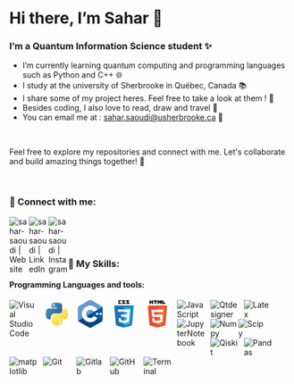 # Hi there, I’m Sahar 👋
  
### I’m a Quantum Information Science student ✨
  
- I’m currently learning quantum computing and programming languages such as Python and C++ 🌐 
- I study at the university of Sherbrooke in Québec, Canada 📚
- I share some of my project heres. Feel free to take a look at them ! 💞️ 
- Besides coding, I also love to read, draw and travel 🔭
- You can email me at : [sahar.saoudi@usherbrooke.ca](mailto:sahar.saoudi@usherbrooke.ca) 🌱

<br />

Feel free to explore my repositories and connect with me. Let's collaborate and build amazing things together! 🌟

<br />
  
### 🚀 Connect with me:

[<img align="left" alt="sahar-saoudi | Website" width="35px" src="https://upload.wikimedia.org/wikipedia/commons/8/86/Neoliberal_globe_logo.svg" />][Website]
[<img align="left" alt="sahar-saoudi | LinkedIn" width="35px" src="https://upload.wikimedia.org/wikipedia/commons/c/ca/LinkedIn_logo_initials.png" />][LinkedIn]
[<img align="left" alt="sahar-saoudi | Instagram" width="35px" src="https://upload.wikimedia.org/wikipedia/commons/e/e7/Instagram_logo_2016.svg" />][Instagram]

<br />
<br />
<br />

### 💼 My Skills:  
#### Programming Languages and tools:
<img align="left" alt="Visual Studio Code" width="50px" src="https://cdn.jsdelivr.net/gh/devicons/devicon/icons/vscode/vscode-original.svg" style="padding-right:10px;" />
<img align="left" alt="Python" width="50px" src="https://raw.githubusercontent.com/devicons/devicon/master/icons/python/python-original.svg" style="padding-right:10px;" />
<img align="left" alt="Cplusplus" width="50px" src="https://raw.githubusercontent.com/devicons/devicon/master/icons/cplusplus/cplusplus-original.svg" style="padding-right:10px;" />
<img align="left" alt="CSS" width="50px" src="https://raw.githubusercontent.com/devicons/devicon/master/icons/css3/css3-original-wordmark.svg" style="padding-right:10px;" />
<img align="left" alt="Html" width="50px" src="https://raw.githubusercontent.com/devicons/devicon/master/icons/html5/html5-original-wordmark.svg" style="padding-right:10px;" />
<img align="left" alt="JavaScript" width="50px" src="https://cdn.jsdelivr.net/gh/devicons/devicon/icons/javascript/javascript-original.svg" style="padding-right:10px;" />
<img align="left" alt="Qtdesigner" width="50px" src="https://upload.wikimedia.org/wikipedia/commons/0/0b/Qt_logo_2016.svg" style="padding-right:10px;" />
<img align="left" alt="Latex" width="50px" src="https://i.stack.imgur.com/t5VF4.png" style="padding-right:10px;" />
<img align="left" alt="JupyterNotebook" width="50px" src="https://blogs.swarthmore.edu/its/wp-content/uploads/2020/08/jupyter.png" style="padding-right:10px;" />
<img align="left" alt="Numpy" width="50px" src="https://upload.wikimedia.org/wikipedia/commons/3/31/NumPy_logo_2020.svg" />
<img align="left" alt="Scipy" width="50px" src="https://upload.wikimedia.org/wikipedia/commons/b/b2/SCIPY_2.svg" style="padding-right:10px;" />
<img align="left" alt="Qiskit" width="50px" src="https://logowik.com/content/uploads/images/qiskit9093.logowik.com.webp" style="padding-right:10px;" />
<img align="left" alt="Pandas" width="50px" src="https://seeklogo.com/images/P/pandas-logo-776F6D45BB-seeklogo.com.png" style="padding-right:10px;" />
<img align="left" alt="matplotlib" width="50px" src="https://upload.wikimedia.org/wikipedia/commons/0/01/Created_with_Matplotlib-logo.svg" style="padding-right:10px;" />
<img align="left" alt="Git" width="50px" src="https://cdn.jsdelivr.net/gh/devicons/devicon/icons/git/git-original.svg" style="padding-right:10px;" />
<img align="left" alt="Gitlab" width="50px" src="https://cdn.icon-icons.com/icons2/2415/PNG/512/gitlab_original_logo_icon_146503.png" style="padding-right:10px;" />
<img align="left" alt="GitHub" width="50px" src="https://www.webfx.com/wp-content/uploads/2022/08/github-logo.png" style="padding-right:10px;" />
<img align="left" alt="Terminal" width="50px" src="https://upload.wikimedia.org/wikipedia/commons/b/b3/Terminalicon2.png" style="padding-right:10px;" />



[Website]: https://hey.saharsaoudi.repl.co/
[LinkedIn]: https://www.linkedin.com/in/sahar-saoudi
[Instagram]: https://www.instagram.com/notsaharr/
